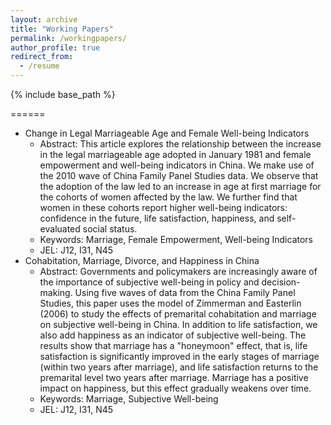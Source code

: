 ```yaml
---
layout: archive
title: "Working Papers"
permalink: /workingpapers/
author_profile: true
redirect_from:
  - /resume
---
```


{% include base_path %}

======
* Change in Legal Marriageable Age and Female Well-being Indicators
  * Abstract: This article explores the relationship between the increase in the legal marriageable age adopted in January 1981 and female empowerment and well-being indicators in China. We make use of the 2010 wave of China Family Panel Studies data. We observe that the adoption of the law led to an increase in age at first marriage for the cohorts of women affected by the law. We further find that women in these cohorts report higher well-being indicators: confidence in the future, life satisfaction, happiness, and self-evaluated social status.
  * Keywords: Marriage, Female Empowerment, Well-being Indicators
  * JEL: J12, I31, N45
* Cohabitation, Marriage, Divorce, and Happiness in China
  * Abstract: Governments and policymakers are increasingly aware of the importance of subjective well-being in policy and decision-making. Using five waves of data from the China Family Panel Studies, this paper uses the model of Zimmerman and Easterlin (2006) to study the effects of premarital cohabitation and marriage on subjective well-being in China. In addition to life satisfaction, we also add happiness as an indicator of subjective well-being. The results show that marriage has a "honeymoon" effect, that is, life satisfaction is significantly improved in the early stages of marriage (within two years after marriage), and life satisfaction returns to the premarital level two years after marriage. Marriage has a positive impact on happiness, but this effect gradually weakens over time.
  * Keywords: Marriage, Subjective Well-being
  * JEL: J12, I31, N45
  

